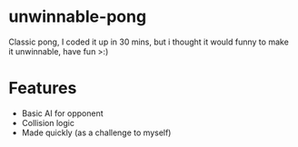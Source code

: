 # unwinnable-pong
Classic pong, I coded it up in 30 mins, but i thought it would funny to make it unwinnable, have fun >:)

# Features

- Basic AI for opponent
- Collision logic
- Made quickly (as a challenge to myself)
